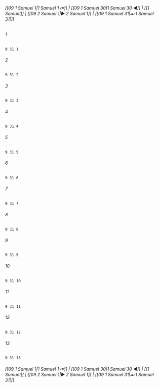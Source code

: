 
###### [[09 1 Samuel 1|1 Samuel 1 ⏮]] | [[09 1 Samuel 30|1 Samuel 30 ◀]] | [[1 Samuel]] | [[09 2 Samuel 1|▶ 2 Samuel 1]] | [[09 1 Samuel 31|⏭ 1 Samuel 31|]]

###### 1
``` verse
9 31 1 
```
###### 2
``` verse
9 31 2 
```
###### 3
``` verse
9 31 3 
```
###### 4
``` verse
9 31 4 
```
###### 5
``` verse
9 31 5 
```
###### 6
``` verse
9 31 6 
```
###### 7
``` verse
9 31 7 
```
###### 8
``` verse
9 31 8 
```
###### 9
``` verse
9 31 9 
```
###### 10
``` verse
9 31 10 
```
###### 11
``` verse
9 31 11 
```
###### 12
``` verse
9 31 12 
```
###### 13
``` verse
9 31 13 
```

###### [[09 1 Samuel 1|1 Samuel 1 ⏮]] | [[09 1 Samuel 30|1 Samuel 30 ◀]] | [[1 Samuel]] | [[09 2 Samuel 1|▶ 2 Samuel 1]] | [[09 1 Samuel 31|⏭ 1 Samuel 31|]]

